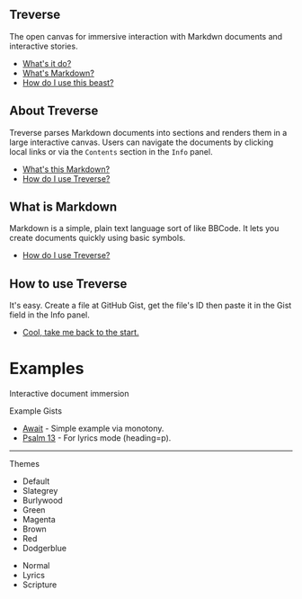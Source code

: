 ## Treverse
The open canvas for immersive interaction with Markdwn documents and interactive stories.
- [What's it do?](#about-treverse)
- [What's Markdown?](#what-is-markdown)
- [How do I use this beast?](#how-to-use-treverse)
<!-- {left:53px,top:34px,width:246px,height:171px} -->

## About Treverse
Treverse parses Markdown documents into sections and renders them in a large interactive canvas. Users can navigate the documents by clicking local links or via the `Contents` section in the `Info` panel.
- [What's this Markdown?](#what-is-markdown)
- [How do I use Treverse?](#how-to-use-treverse)
<!-- {left:196px,top:297.8000183105469px,width:326px,height:200px} -->

## What is Markdown
Markdown is a simple, plain text language sort of like BBCode. It lets you create documents quickly using basic symbols.
- [How do I use Treverse?](#how-to-use-treverse)
<!-- {left:505px,top:128px,width:400px,height:200px} -->

## How to use Treverse
It's easy. Create a file at GitHub Gist, get the file's ID then paste it in the Gist field in the Info panel.
- [Cool, take me back to the start.](#treverse)
<!-- {left:700px,top:300px,width:400px,height:200px} -->

# Examples <!-- {$gd_info} -->
<!-- {$gd_help_ribbon} -->

Interactive document immersion

Example Gists <!-- {$gd_gist} -->
- [Await](https://gist.github.com/eb48e3ccd0e0fc6a502a8ebe02a38715) - Simple example via monotony.
- [Psalm 13](https://gist.github.com/Ugotsta/5465780977626af6357811344774f003) - For lyrics mode (heading=p).

<!-- {$gd_collapsible_appearance} -->

-----

Themes <!-- {$gd_css} -->

<!-- {$gd_slider_fontsize="130,50,300,1,%"} -->

<!-- {$gd_select_primary-color} -->
- Default
- Slategrey
- Burlywood
- Green
- Magenta
- Brown
- Red
- Dodgerblue

<!-- {$gd_select_mode} -->
- Normal
- Lyrics
- Scripture

<!-- {$gd_collapsible_end_appearance} -->

<!-- {$gd_toc="Contents"} -->

<!-- {$gd_play} -->
<!-- {$gd_hide} -->
